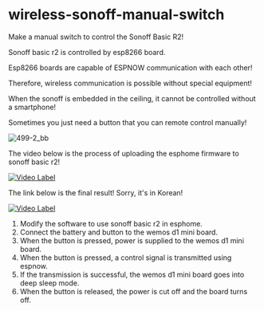 # wireless-sonoff-manual-switch
Make a manual switch to control the Sonoff Basic R2!

Sonoff basic r2 is controlled by esp8266 board.

Esp8266 boards are capable of ESPNOW communication with each other!

Therefore, wireless communication is possible without special equipment!

When the sonoff is embedded in the ceiling, it cannot be controlled without a smartphone!

Sometimes you just need a button that you can remote control manually!

![499-2_bb](https://user-images.githubusercontent.com/106683637/175529352-55a658d6-ad98-46ae-92e4-f01e1f705de7.jpg)

The video below is the process of uploading the esphome firmware to sonoff basic r2!

[![Video Label](http://img.youtube.com/vi/l5DErl9LNeg/0.jpg)](https://youtu.be/l5DErl9LNeg)

The link below is the final result! Sorry, it's in Korean!

[![Video Label](http://img.youtube.com/vi/fMAzSfnHPMc/0.jpg)](https://youtu.be/fMAzSfnHPMc)

1. Modify the software to use sonoff basic r2 in esphome.
2. Connect the battery and button to the wemos d1 mini board.
4. When the button is pressed, power is supplied to the wemos d1 mini board.
3. When the button is pressed, a control signal is transmitted using espnow.
4. If the transmission is successful, the wemos d1 mini board goes into deep sleep mode.
5. When the button is released, the power is cut off and the board turns off.
